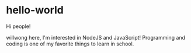 # hello-world

Hi people!

willwong here, I'm interested in NodeJS and JavaScript!
Programming and coding is one of my favorite things to learn in school.
